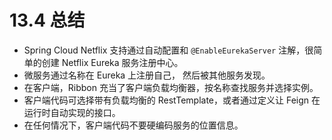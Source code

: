 # 13.4 总结

* Spring Cloud Netflix 支持通过自动配置和 `@EnableEurekaServer` 注解，很简单的创建 Netflix Eureka 服务注册中心。
* 微服务通过名称在 Eureka 上注册自己， 然后被其他服务发现。
* 在客户端，Ribbon 充当了客户端负载均衡器，按名称查找服务并选择实例。
* 客户端代码可选择带有负载均衡的 RestTemplate，或者通过定义让 Feign 在运行时自动实现的接口。
* 在任何情况下，客户端代码不要硬编码服务的位置信息。
